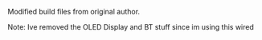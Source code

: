 Modified build files from original author.

Note: 
Ive removed the OLED Display and BT stuff since im using this wired